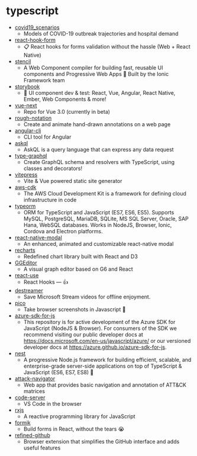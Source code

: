# typescript
- [covid19_scenarios](https://github.com/neherlab/covid19_scenarios)
  - Models of COVID-19 outbreak trajectories and hospital demand
- [react-hook-form](https://github.com/react-hook-form/react-hook-form)
  - 📋 React hooks for forms validation without the hassle (Web + React Native)
- [stencil](https://github.com/ionic-team/stencil)
  - A Web Component compiler for building fast, reusable UI components and Progressive Web Apps 💎 Built by the Ionic Framework team
- [storybook](https://github.com/storybookjs/storybook)
  - 📓 UI component dev & test: React, Vue, Angular, React Native, Ember, Web Components & more!
- [vue-next](https://github.com/vuejs/vue-next)
  - Repo for Vue 3.0 (currently in beta)
- [rough-notation](https://github.com/pshihn/rough-notation)
  - Create and animate hand-drawn annotations on a web page
- [angular-cli](https://github.com/angular/angular-cli)
  - CLI tool for Angular
- [askql](https://github.com/xFAANG/askql)
  - AskQL is a query language that can express any data request
- [type-graphql](https://github.com/MichalLytek/type-graphql)
  - Create GraphQL schema and resolvers with TypeScript, using classes and decorators!
- [vitepress](https://github.com/vuejs/vitepress)
  - Vite & Vue powered static site generator
- [aws-cdk](https://github.com/aws/aws-cdk)
  - The AWS Cloud Development Kit is a framework for defining cloud infrastructure in code
- [typeorm](https://github.com/typeorm/typeorm)
  - ORM for TypeScript and JavaScript (ES7, ES6, ES5). Supports MySQL, PostgreSQL, MariaDB, SQLite, MS SQL Server, Oracle, SAP Hana, WebSQL databases. Works in NodeJS, Browser, Ionic, Cordova and Electron platforms.
- [react-native-modal](https://github.com/react-native-community/react-native-modal)
  - An enhanced, animated and customizable react-native modal
- [recharts](https://github.com/recharts/recharts)
  - Redefined chart library built with React and D3
- [GGEditor](https://github.com/alibaba/GGEditor)
  - A visual graph editor based on G6 and React
- [react-use](https://github.com/streamich/react-use)
  - React Hooks — 👍
- [destreamer](https://github.com/snobu/destreamer)
  - Save Microsoft Stream videos for offline enjoyment.
- [pico](https://github.com/nikersify/pico)
  - Take browser screenshots in Javascript 📸
- [azure-sdk-for-js](https://github.com/Azure/azure-sdk-for-js)
  - This repository is for active development of the Azure SDK for JavaScript (NodeJS & Browser). For consumers of the SDK we recommend visiting our public developer docs at https://docs.microsoft.com/en-us/javascript/azure/ or our versioned developer docs at https://azure.github.io/azure-sdk-for-js.
- [nest](https://github.com/nestjs/nest)
  - A progressive Node.js framework for building efficient, scalable, and enterprise-grade server-side applications on top of TypeScript & JavaScript (ES6, ES7, ES8) 🚀
- [attack-navigator](https://github.com/mitre-attack/attack-navigator)
  - Web app that provides basic navigation and annotation of ATT&CK matrices
- [code-server](https://github.com/cdr/code-server)
  - VS Code in the browser
- [rxjs](https://github.com/ReactiveX/rxjs)
  - A reactive programming library for JavaScript
- [formik](https://github.com/jaredpalmer/formik)
  - Build forms in React, without the tears 😭
- [refined-github](https://github.com/sindresorhus/refined-github)
  - Browser extension that simplifies the GitHub interface and adds useful features
